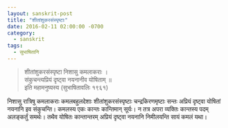 ```yaml
---
layout: sanskrit-post
title: "शीतांशुकरसंस्पृष्टाः"
date: 2016-02-11 02:00:00 -0700
category:
  - sanskrit
tags:
  - सुभाषितानि
---
```


> शीतांशुकरसंस्पृष्टा निशासु कमलाकराः ।  
> संकुचन्त्यप्रियं दृष्ट्वा नयनानीव योषिताम् ॥  
> इति महामनुष्यस्य (सुभाषितावलिः १९६१)

निशासु रात्रिषु कमलाकराः कमलबहुलदेशाः शीतांशुकरसंस्पृष्टाः चन्द्रकिरणमृष्टाः सन्तः
अप्रियं दृष्ट्वा योषितां नयनानि इव संकुचन्ति। कमलस्य एकः कान्तः कान्तिमान् सूर्यः।
न तत्र अपरा व्यक्तिः कान्तस्य पदम् अलङ्कर्तुं समर्थः। तथैव योषितः कान्तान्तरम्
अप्रियं दृष्ट्वा नयनानि निमीलयन्ति सायं कमलं यथा।
